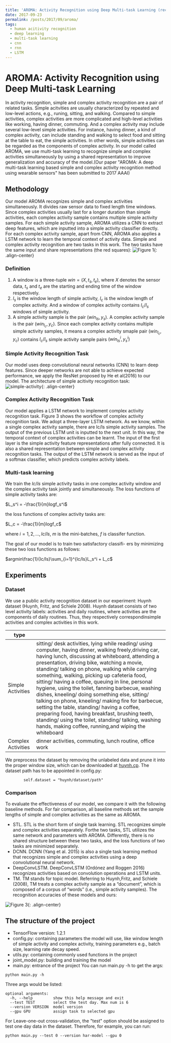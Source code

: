 ```yaml
---
title: 'AROMA: Activity Recognition using Deep Multi-task Learning (recent work)'
date: 2017-09-23
permalink: /posts/2017/09/aroma/
tags:
  - human acitivity recognition
  - deep learning
  - multi-task learning
  - cnn
  - rnn
  - LSTM
---
```


# AROMA: Activity Recognition using Deep Multi-task Learning
In activity recognition, simple and complex activity recognition are a pair of related tasks. Simple acitvities are usually characterized by repeated and low-level actions, e.g., runing, sitting, and walking. Compared to simple activities, complex activities are more complicated and high-level  activities like working, having dinner, commuting. And a complex activity may include several low-level simple activities. For instance, having dinner, a kind of complex activity, can include standing and walking to select food and sitting at the table to eat, the simple activities. In other words, simple activities can be regarded as the components of complex activity. In our model called AROMA, we use multi-task learning to recognize simple and complex activities simultaneously by using a shared representation to improve generalization and accuracy of the model.(Our paper "AROMA: A deep multi-task learning based simple and complex activity recognition method using wearable sensors" has been submitted to 2017 AAAI)

## Methodology
Our model AROMA recognizes simple and complex activities simultaneously. It divides raw sensor data to fixed length time windows. Since complex activities usually last for a longer duration than simple activities, each complex activity sample contains multiple simple activity samples. For each simple activity sample, AROMA utilizes a CNN to extract deep features, which are inputted into a simple activity classifier directly. For each complex activity sample, apart from CNN, AROMA also applies a LSTM network to learn the temporal context of activity data. Simple and complex activity recognition are two tasks in this work. The two tasks have the same input and share representations (the red squares):
![Figure 1](/images/posts/2017-09-23-aroma/har-joint-model.png){: .align-center}

### Definition
1. A window is a three-tuple $win = (X, t_s, t_e)$, where $X$ denotes the sensor data, $t_s$ and $t_e$ are the starting and ending time of the window respectively.
2. $l_s$ is the window length of simple activity, $l_c$ is the window length of complex activity. And a window of complex activity contains $l_c/l_s$ windows of simple activity.
3. A simple activity sample is the pair $(win_{ls}, y_s)$. A complex activity sample is the pair $(win_{l_c}, y_c)$. Since each complex activity contains multiple simple activity samples, it means a complex activity smaple pair $(win_{l_c}, y_c)$ contains $l_c/l_s$ simple activity sample pairs $(win_{ls}^i, y_s^i)$

### Simple Activity Recognition Task
Our model uses deep convolutional neural networks (CNN) to learn deep features. Since deeper networks are not able to achieve expected performance, we apply the ResNet proposed by He et al(2016) to our model. The architecture of simple acitivity recognition task:
![simple-activity](/images/posts/2017-09-23-aroma/simple-acitivty.png){: .align-center}

### Complex Activity Recognition Task
Our model applies a LSTM network to implement complex activity recognition task. Figure 3 shows the workflow of complex activity recognition task. We adopt a three-layer LSTM network. As we know, within a single complex activity sample, there are lc/ls simple activity samples. The output of the previous LSTM unit is inputted to the next unit. In this way, the temporal context of complex activities can be learnt.
The input of the first layer is the simple activity feature representations after fully connected. It is also a shared representation between simple and complex activity recognition tasks. The output of the LSTM network is served as the input of a softmax classifier, which predicts complex activity labels.

### Multi-task learning
We train the $lc/ls$ simple activity tasks in one complex activity window and the complex activity task jointly and simultaneously. The loss functions of simple activity tasks are:

$L_s^i = -\frac{1}{m}logf_s^i$

the loss functions of complex activity tasks are:

$L_c = -\frac{1}{m}logf_c$

where $i = 1, 2, \ldots,lc/ls$, $m$ is the mini-batches, $f$ is classifer function.

The goal of our model is to train two satisfactory classifi-
ers by minimizing these two loss functions as follows:

$argmin\frac{1}{lc/ls}\sum_{i=1}^{lc/ls}L_s^i + L_c$

## Experiments
### Dataset

We use a public activity recognition dataset in our experiment: Huynh dataset (Huynh, Fritz, and Schiele 2008). Huynh dataset consists of two level activity labels: activities and daily routines, where activities are the components of daily routines. Thus, they respectively correspondinsimple activities and complex activities in this work.

|  type |   |
|--------|--------|
|    Simple Activities    |   sitting/ desk activities, lying while reading/ using computer, having dinner, walking freely,driving car, having lunch, discussing at whiteboard, attending a presentation, driving bike, watching a movie, standing/ talking on phone, walking while carrying something, walking, picking up cafeteria food, sitting/ having a coffee, queuing in line, personal hygiene, using the toilet, fanning barbecue, washing dishes, kneeling/ doing something else, sitting/ talking on phone, kneeling/ making fire for barbecue, setting the table, standing/ having a coffee, preparing food, having breakfast, brushing teeth, standing/ using the toilet, standing/ talking, washing hands, making coffee, running,and wiping the whiteboard |
| Complex Activities| dinner activities, commuting, lunch routine, office work |

We preprocess the dataset by removing the unlabeled data and prune it into the proper window size, which can be downloaded at [huynh.cp](https://pan.baidu.com/s/1c270xTu). The dataset path has to be appointed in config.py:

```
        self.dataset = "huynh/dataset/path"
```

### Comparison
To evaluate the effectiveness of our model, we compare it with the following baseline methods. For fair comparison, all baseline methods set the sample lengths of simple and
complex activities as the same as AROMA.
* STL. STL is the short form of single task learning. STL recognizes simple and complex activities separately. Forthe two tasks, STL utilizes the same network and parameters with AROMA. Differently, there is no shared structure between these two tasks, and the loss functions of two tasks are minimized separately.
* DCNN. DCNN (Yang et al. 2015) is also a single task learning method that recognizes simple and complex activities using a deep convolutional neural network.
* DeepConvLSTM. DeepConvLSTM (Ordónez and Roggen 2016) recognizes activities based on convolution operations and LSTM units.
* TM. TM stands for topic model. Referring to Huynh,Fritz, and Schiele (2008), TM treats a complex activity sample as a “document”, which is composed of a corpus of “words” (i.e., simple activity samples).
The recognition accuracies of these models and ours:

![Figure 3](/images/posts/2017-09-23-aroma/experiment_results.png){: .align-center}

## The structure of the project
* TensorFlow version: 1.2.1
* config.py:  containing parameters the model will use, like window length of simple activity and complex activity, training parameters e.g., batch size, learning rate decay speed.
* utils.py: containing commonly used functions in the project
* joint_model.py: building and training the model
*  main.py: entrance of the project
You can run main.py -h to get the args:

```
python main.py -h
```

Three args would be listed:

```
optional arguments:
  -h, --help         show this help message and exit
  --test TEST        select the test day. Max num is 6
  --version VERSION  model version
  --gpu GPU          assign task to selected gpu
```

For Leave-one-out cross-validation, the "test" option should be assigned to test one day data in the dataset. Therefore, for example, you can run:

```
python main.py --test 0 --version har-model --gpu 0
```











